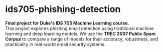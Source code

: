 # ids705-phishing-detection

**Final project for Duke's IDS 705 Machine Learning course.**  
This project explores phishing email detection using traditional machine learning and deep learning models. We use the **TREC 2007 Public Spam Corpus** to compare a range of models for their accuracy, robustness, and practicality in real-world email security systems.
